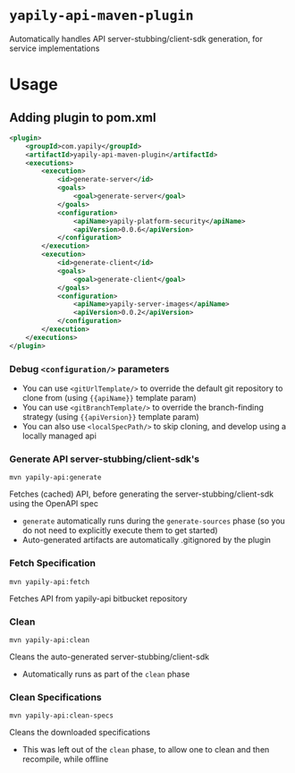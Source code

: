 # `yapily-api-maven-plugin`

Automatically handles API server-stubbing/client-sdk generation, for service implementations

# Usage

## Adding plugin to pom.xml

```xml
<plugin>
    <groupId>com.yapily</groupId>
    <artifactId>yapily-api-maven-plugin</artifactId>
    <executions>
        <execution>
            <id>generate-server</id>
            <goals>
                <goal>generate-server</goal>
            </goals>
            <configuration>
                <apiName>yapily-platform-security</apiName>
                <apiVersion>0.0.6</apiVersion>
            </configuration>
        </execution>
        <execution>
            <id>generate-client</id>
            <goals>
                <goal>generate-client</goal>
            </goals>
            <configuration>
                <apiName>yapily-server-images</apiName>
                <apiVersion>0.0.2</apiVersion>
            </configuration>
        </execution>
    </executions>
</plugin>
```

### Debug `<configuration/>` parameters

* You can use `<gitUrlTemplate/>` to override the default git repository to clone from (using `{{apiName}}` template param)
* You can use `<gitBranchTemplate/>` to override the branch-finding strategy (using `{{apiVersion}}` template param)
* You can also use `<localSpecPath/>` to skip cloning, and develop using a locally managed api

### Generate API server-stubbing/client-sdk's

```shell
mvn yapily-api:generate
```

Fetches (cached) API, before generating the server-stubbing/client-sdk using the OpenAPI spec

- `generate` automatically runs during the `generate-sources` phase (so you do not need to explicitly execute them to get started)
- Auto-generated artifacts are automatically .gitignored by the plugin

### Fetch Specification

```shell
mvn yapily-api:fetch
```

Fetches API from yapily-api bitbucket repository

### Clean

```shell
mvn yapily-api:clean
```

Cleans the auto-generated server-stubbing/client-sdk

- Automatically runs as part of the `clean` phase

### Clean Specifications

```shell
mvn yapily-api:clean-specs
```

Cleans the downloaded specifications

- This was left out of the `clean` phase, to allow one to clean and then recompile, while offline

